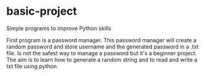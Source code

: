 # basic-project
Simple programs to improve Python skills

First program is a password manager. This password manager will create a random password and store username and the generated password
in a .txt file. Is not the safest way to manage a password but it's a beginner project. The aim is to learn how to generate a random
string and to read and write a txt file using python. 

